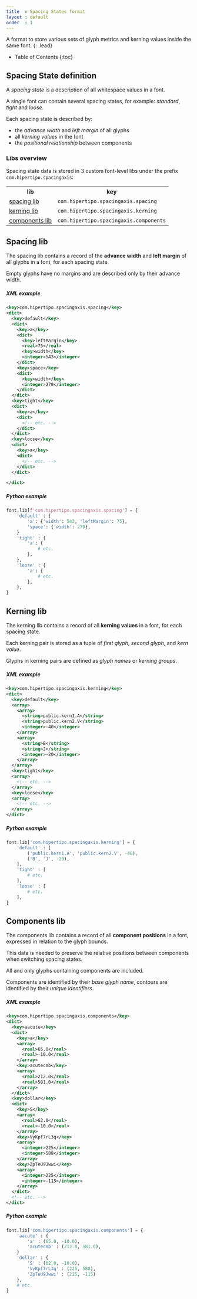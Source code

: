 ```yaml
---
title  : Spacing States format
layout : default
order  : 1
---
```


A format to store various sets of glyph metrics and kerning values inside the same font.
{: .lead}

* Table of Contents
{:toc}


Spacing State definition
------------------------

A *spacing state* is a description of all whitespace values in a font.

A single font can contain several spacing states, for example: *standard*, *tight* and *loose*.

Each spacing state is described by:

- the *advance width* and *left margin* of all glyphs
- all *kerning values* in the font
- the *positional relationship* between components


### Libs overview

Spacing state data is stored in 3 custom font-level libs under the prefix `com.hipertipo.spacingaxis`:

<table class='table'>
  <tr>
    <th>lib</th>
    <th>key</th>
  </tr>
  <tr>
    <td><a href='#spacing-lib'>spacing lib</a></td>
    <td><code>com.hipertipo.spacingaxis.spacing</code></td>
  </tr>
  <tr>
    <td><a href='#kerning-lib'>kerning lib</a></td>
    <td><code>com.hipertipo.spacingaxis.kerning</code></td>
  </tr>
  <tr>
    <td><a href='#components-lib'>components lib</a></td>
    <td><code>com.hipertipo.spacingaxis.components</code></td>
  </tr>
</table>

<!-- We recommend `default`, `tight` and `loose` as standard primary names for spacing states.

<div class="alert alert-warning" role="alert" markdown='1'>
Note: The key can be changed to `com.fontbureau.spacingaxis` if this is to become an official FontBureau project.
{: .card-text }
</div>

-->


Spacing lib
-----------

The spacing lib contains a record of the **advance width** and **left margin** of all glyphs in a font, for each spacing state.

Empty glyphs have no margins and are described only by their advance width.

##### XML example

```xml
<key>com.hipertipo.spacingaxis.spacing</key>
<dict>
  <key>default</key>
  <dict>
    <key>a</key>
    <dict>
      <key>leftMargin</key>
      <real>75</real>
      <key>width</key>
      <integer>543</integer>
    </dict>
    <key>space</key>
    <dict>
      <key>width</key>
      <integer>270</integer>
    </dict>
  </dict>
  <key>tight</key>
  <dict>
    <key>a</key>
    <dict>
      <!-- etc. -->
    </dict>
  </dict>
  <key>loose</key>
  <dict>
    <key>a</key>
    <dict>
      <!-- etc. -->
    </dict>
  </dict>

</dict>
```

##### Python example 

```python
font.lib[f'com.hipertipo.spacingaxis.spacing'] = {
    'default' : {
        'a': {'width': 543, 'leftMargin': 75},
        'space': {'width': 270},
    }
    'tight' : {
        'a': {
            # etc.
        },
    },
    'loose' : {
        'a': {
            # etc.
        },
    },
}
```


Kerning lib
-----------

The kerning lib contains a record of all **kerning values** in a font, for each spacing state.

Each kerning pair is stored as a tuple of *first glyph*, *second glyph*, and *kern value*.

Glyphs in kerning pairs are defined as *glyph names* or *kerning groups*.

##### XML example

```xml
<key>com.hipertipo.spacingaxis.kerning</key>
<dict>
  <key>default</key>
  <array>
    <array>
      <string>public.kern1.A</string>
      <string>public.kern2.V</string>
      <integer>-40</integer>
    </array>
    <array>
      <string>B</string>
      <string>J</string>
      <integer>-20</integer>
    </array>
  </array>
  <key>tight</key>
  <array>
    <!-- etc. -->
  </array>
  <key>loose</key>
  <array>
    <!-- etc. -->
  </array>
</dict>
```

##### Python example 

```python
font.lib['com.hipertipo.spacingaxis.kerning'] = {
    'default' : [
        ('public.kern1.A', 'public.kern2.V', -40),
        ('B', 'J', -20),
    ],
    'tight' : [
        # etc.
    ],
    'loose' : [
        # etc.
    ],
}
```


Components lib
--------------

The components lib contains a record of all **component positions** in a font, expressed in relation to the glyph bounds.

This data is needed to preserve the relative positions between components when switching spacing states.

All and only glyphs containing components are included.

Components are identified by their *base glyph name*, contours are identified by their *unique identifiers*.

##### XML example

```xml
<key>com.hipertipo.spacingaxis.components</key>
<dict>
  <key>aacute</key>
  <dict>
    <key>a</key>
    <array>
      <real>65.0</real>
      <real>-10.0</real>
    </array>
    <key>acutecmb</key>
    <array>
      <real>212.0</real>
      <real>581.0</real>
    </array>
  </dict>
  <key>dollar</key>
  <dict>
    <key>S</key>
    <array>
      <real>62.0</real>
      <real>-10.0</real>
    </array>
    <key>VyKpf7rL3q</key>
    <array>
      <integer>225</integer>
      <integer>588</integer>
    </array>
    <key>ZpTeU9Jwwi</key>
    <array>
      <integer>225</integer>
      <integer>-115</integer>
    </array>
  </dict>
  <!-- etc. -->
</dict>
```

##### Python example 

```python
font.lib['com.hipertipo.spacingaxis.components'] = {
    'aacute' : {
        'a' : (65.0, -10.0),
        'acutecmb' : (212.0, 581.0),
    }
    'dollar' : {
        'S' : (62.0, -10.0),
        'VyKpf7rL3q' : (225, 588),
        'ZpTeU9Jwwi' : (225, -115)
    },
    # etc.
}
```
